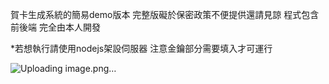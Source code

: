 賀卡生成系統的簡易demo版本 完整版礙於保密政策不便提供還請見諒
程式包含前後端 完全由本人開發

*若想執行請使用nodejs架設伺服器 注意金鑰部分需要填入才可運行

![Uploading image.png…]()

